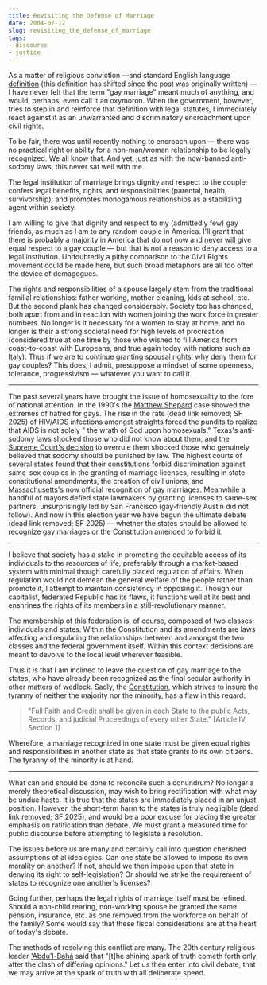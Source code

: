 ```yaml
---
title: Revisiting the Defense of Marriage
date: 2004-07-12
slug: revisiting_the_defense_of_marriage
tags:
- discourse
- justice
---
```


As a matter of religious conviction &mdash;and standard English language
[definition](https://www.dictionary.com/browse/marriage) (this definition has
shifted since the post was originally written) &mdash; I have never felt that
the term "gay marriage" meant much of anything, and would, perhaps, even call it
an oxymoron. When the government, however, tries to step in and reinforce that
definition with legal statutes, I immediately react against it as an unwarranted
and discriminatory encroachment upon civil rights.

<!-- truncate -->

To be fair, there was until recently nothing to encroach upon &mdash; there was
no practical right or ability for a non-man/woman relationship to be legally
recognized. We all know that. And yet, just as with the now-banned anti-sodomy
laws, this never sat well with me.

The legal institution of marriage brings dignity and respect to the couple;
confers legal benefits, rights, and responsibilities (parental, health,
survivorship); and promotes monogamous relationships as a stabilizing agent
within society.

I am willing to give that dignity and respect to my (admittedly few) gay
friends, as much as I am to any random couple in America. I'll grant that there
is probably a majority in America that do not now and never will give equal
respect to a gay couple &mdash; but that is not a reason to deny access to a legal
institution. Undoubtedly a pithy comparison to the Civil Rights movement could
be made here, but such broad metaphors are all too often the device of
demagogues.

The rights and responsibilities of a spouse largely stem from the traditional
familial relationships: father working, mother cleaning, kids at school, etc.
But the second plank has changed considerably. Society too has changed, both
apart from and in reaction with women joining the work force in greater numbers.
No longer is it necessary for a women to stay at home, and no longer is their a
strong societal need for high levels of procreation (considered true at one time
by those who wished to fill America from coast-to-coast with Europeans, and true
again today with nations such as [Italy](http://news.bbc.co.uk/1/hi/world/europe/2472845.stm)). Thus if
we are to continue granting spousal rights, why deny them for gay couples? This
does, I admit, presuppose a mindset of some openness, tolerance,
progressivism &mdash; whatever you want to call it.

---

The past several years have brought the issue of homosexuality to the fore of
national attention. In the 1990's the [Matthew
Shepard](https://www.biography.com/crime/matthew-shepard) case showed the
extremes of hatred for gays. The rise in the rate (dead link removed; SF 2025) of
HIV/AIDS infections amongst straights forced the pundits to realize that AIDS is
not solely " the wrath of God upon homosexuals." Texas's anti-sodomy laws
shocked  those who did not know about them, and the [Supreme Court's
decision](https://www.britannica.com/topic/Lawrence-v-Texas) to overrule them
shocked those who genuinely believed that sodomy should be punished by law. The
highest courts of several states found that their constitutions forbid
discrimination against same-sex couples in the granting of marriage licenses,
resulting in state constitutional amendments, the creation of civil unions, and
[Massachusetts's](https://www.mass.gov/info-details/massachusetts-law-about-same-sex-marriage)
now official recognition of gay marriages. Meanwhile a handful of mayors defied
state lawmakers by granting licenses to same-sex partners, unsurprisingly led by
San Francisco (gay-friendly Austin did not follow). And now in this election
year we have begun the ultimate debate (dead link removed; SF 2025) &mdash;
whether the states should be allowed to recognize gay marriages or the
Constitution amended to forbid it.

---

I believe that society has a stake in promoting the equitable access of its individuals
to the resources of life, preferably through a market-based system with minimal
though carefully placed regulation of affairs. When regulation would not demean
the general welfare of the people rather than promote it, I attempt to maintain
consistency in opposing it. Though our capitalist, federated Republic has its flaws,
it functions well at its best and enshrines the rights of its members in a still-revolutionary
manner.

The membership of this federation is, of course, composed of two classes: individuals
and states. Within the Constitution and its amendments are laws affecting and regulating
the relationships between and amongst the two classes and the federal government
itself. Within this context decisions are meant to devolve to the local level wherever
feasible.

Thus it is that I am inclined to leave the question of gay marriage to the
states, who have already been recognized as the final secular authority in other
matters of wedlock. Sadly, the
[Constitution](https://constitution.congress.gov/constitution/), which strives
to insure the tyranny of neither the majority nor the minority, has a flaw in
this regard:

> "Full Faith and Credit shall be given in each State to the public Acts,
> Records, and judicial Proceedings of every other State." [Article IV, Section
> 1]

Wherefore, a marriage recognized in one state must be given equal rights and responsibilities
in another state as that state grants to its own citizens. The tyranny of the minority
is at hand.

---

What can and should be done to reconcile such a conundrum? No longer a merely
theoretical discussion, may wish to bring rectification with what may be undue
haste. It is true that the states are immediately placed in an unjust position.
However, the short-term harm to the states is truly negligible (dead link removed; SF 2025), and would be a poor excuse for placing the greater emphasis on
ratification than debate. We must grant a measured time for public discourse
before attempting to legislate a resolution.

The issues before us are many and certainly call into question cherished
assumptions of al idealogies. Can one state be allowed to impose its own
morality on another? If not, should we then impose upon that state in denying
its right to self-legislation? Or should we strike the requirement of states to
recognize one another's licenses?

Going further, perhaps the legal rights of marriage itself must be refined.
Should a non-child rearing, non-working spouse be granted the same pension,
insurance, etc. as one removed from the workforce on behalf of the family? Some
would say that these fiscal considerations are at the heart of today's debate.

The methods of resolving this conflict are many. The 20th century religious
leader ['Abdu'l-Bah&aacute;](https://en.wikipedia.org/wiki/%CA%BBAbdu%27l-Bah%C3%A1)
said that "[t]he shining spark of truth cometh forth only after the clash of
differing opinions." Let us then enter into civil debate, that we may arrive at
the spark of truth with all deliberate speed.
